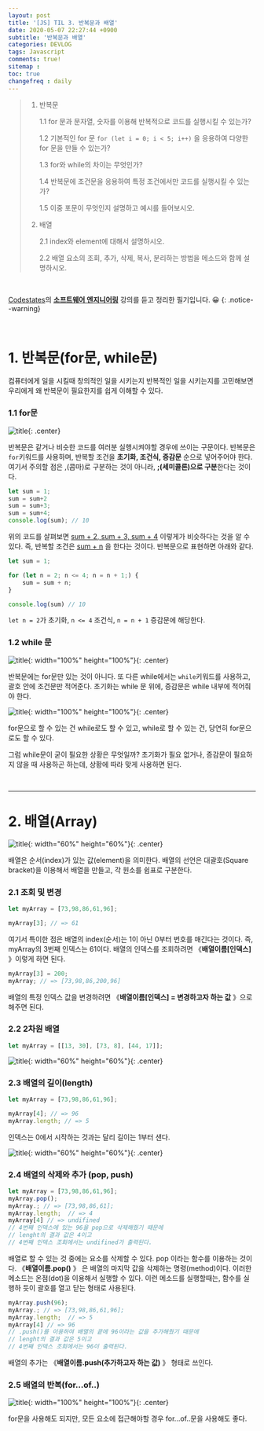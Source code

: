 ```yaml
---
layout: post
title: '[JS] TIL 3. 반복문과 배열'
date: 2020-05-07 22:27:44 +0900
subtitle: '반복문과 배열'
categories: DEVLOG
tags: Javascript
comments: true!
sitemap :
toc: true
changefreq : daily
---
```


> 1. 반복문
> 
>    1.1 for 문과 문자열, 숫자를 이용해 반복적으로 코드를 실행시킬 수 있는가?
>    
>    1.2 기본적인 for 문 `for (let i = 0; i < 5; i++)` 을 응용하여 다양한 for 문을 만들 수 있는가?
>
>    1.3 for와 while의 차이는 무엇인가?
>
>    1.4 반복문에 조건문을 응용하여 특정 조건에서만 코드를 실행시킬 수 있는 가?
>
>    1.5 이중 포문이 무엇인지 설명하고 예시를 들어보시오.
>    
>3. 배열
>
>    2.1 index와 element에 대해서 설명하시오.
>    
>    2.2 배열 요소의 조회, 추가, 삭제, 복사, 분리하는 방법을 메소드와 함께 설명하시오.

<br>

[Codestates](https://codestates.com/)의 **[소프트웨어 엔지니어링](https://codestates.com/course/software-engineering)** 강의를 듣고 정리한 필기입니다. 😀 
{: .notice--warning}

<br>

# 1. 반복문(for문, while문)

컴퓨터에게 일을 시킬때 창의적인 일을 시키는지 반복적인 일을 시키는지를 고민해보면 우리에게 왜 반복문이 필요한지를 쉽게 이해할 수 있다.

###     1.1 for문

![title](/assets/img/JS-TIL/TIL3/2020-05-07-TIL3-1.png){: .center}

반복문은 같거나 비슷한 코드를 여러분 실행시켜야할 경우에 쓰이는 구문이다. 반복문은 `for`키워드를 사용하며, 반복할 조건을 **초기화, 조건식, 증감문** 순으로 넣어주어야 한다. 여기서 주의할 점은 ,(콤마)로 구분하는 것이 아니라, **;(세미콜론)으로 구분**한다는 것이다.

```js
let sum = 1;
sum = sum+2
sum = sum+3; 
sum = sum+4;
console.log(sum); // 10
```

위의 코드를 살펴보면 <u>sum + 2, sum + 3, sum + 4</u> 이렇게가 비슷하다는 것을 알 수 있다. 즉, 반복할 조건은 <u>sum + n</u> 을 한다는 것이다. 반복문으로 표현하면 아래와 같다. 

```js
let sum = 1;

for (let n = 2; n <= 4; n = n + 1;) {
    sum = sum + n;
}

console.log(sum) // 10
```

`let n = 2`가 초기화, `n <= 4` 조건식, `n = n + 1` 증감문에 해당한다.



###     1.2 while 문

![title](/assets/img/JS-TIL/TIL3/2020-05-07-TIL3-2.png){: width="100%" height="100%"}{: .center}

반복문에는 for문만 있는 것이 아니다. 또 다른 while에서는 `while`키워드를 사용하고, 괄호 안에 조건문만 적어준다. 초기화는 while 문 위에, 증감문은 while 내부에 적어줘야 한다.

![title](/assets/img/JS-TIL/TIL3/2020-05-07-TIL3-3.png){: width="100%" height="100%"}{: .center}

for문으로 할 수 있는 건 while로도 할 수 있고, while로 할 수 있는 건, 당연히 for문으로도 할 수 있다. 

그럼 while문이 굳이 필요한 상황은 무엇일까? 초기화가 필요 없거나, 증감문이 필요하지 않을 때 사용하곤 하는데, 상황에 따라 맞게 사용하면 된다.

<br>

***

# 2. 배열(Array)

  ![title](/assets/img/JS-TIL/TIL3/2020-05-07-TIL3-4.png){: width="60%" height="60%"}{: .center}

배열은 순서(index)가 있는 값(element)을 의미한다. 배열의 선언은 대괄호(Square bracket)을 이용해서 배열을 만들고, 각 원소를 쉼표로 구분한다. 

###     2.1 조회 및 변경

```js
let myArray = [73,98,86,61,96];

myArray[3]; // => 61 
```

여기서 특이한 점은 배열의 index(순서)는 1이 아닌 0부터 번호를 매긴다는 것이다. 즉, myArray의 3번째 인덱스는 61이다. 배열의 인덱스를 조회하려면 《**배열이름[인덱스]** 》이렇게 하면 된다.

```js
myArray[3] = 200;
myArray; // => [73,98,86,200,96]
```

배열의 특정 인덱스 값을 변경하려면 《**배열이름[인덱스] = 변경하고자 하는 값** 》으로 해주면 된다.



###      2.2 2차원 배열

```js
let myArray = [[13, 30], [73, 8], [44, 17]];
```

  ![title](/assets/img/JS-TIL/TIL3/2020-05-07-TIL3-5.png){: width="60%" height="60%"}{: .center}



###      2.3 배열의 길이(length)

```js
let myArray = [73,98,86,61,96];

myArray[4]; // => 96
myArray.length; // => 5
```

인덱스는 0에서 시작하는 것과는 달리 길이는 1부터 샌다.

  ![title](/assets/img/JS-TIL/TIL3/2020-05-07-TIL3-6.png){: width="60%" height="60%"}{: .center}



###     2.4 배열의 삭제와 추가 (pop, push)

```js
let myArray = [73,98,86,61,96];
myArray.pop(); 
myArray.; // => [73,98,86,61];
myArray.length;  // => 4
myArray[4] // => undifined
// 4번째 인덱스에 있는 96을 pop으로 삭제해줬기 때문에 
// lenght의 결과 값은 4이고
// 4번째 인덱스 조회에서는 undifined가 출력된다.
```

배열로 할 수 있는 것 중에는 요소를 삭제할 수 있다. pop 이라는 함수를 이용하는 것이다. 《**배열이름.pop()** 》 은 배열의 마지막 값을 삭제하는 명령(method)이다. 이러한 메소드는 온점(dot)을 이용해서 실행할 수 있다. 이런 메소드를 실행할때는, 함수를 실행하 듯이 괄호를 열고 닫는 형태로 사용된다.

```javascript 
myArray.push(96); 
myArray.; // => [73,98,86,61,96];
myArray.length;  // => 5
myArray[4] // => 96
// .push()를 이용하여 배열의 끝에 96이라는 값을 추가해줬기 때문에 
// lenght의 결과 값은 5이고
// 4번째 인덱스 조회에서는 96이 출력된다.
```

배열의 추가는 《**배열이름.push(추가하고자 하는 값)** 》 형태로 쓰인다. 

###      2.5 배열의 반복(for...of..)

![title](/assets/img/JS-TIL/TIL3/2020-05-07-TIL3-7.png){: width="100%" height="100%"}{: .center}

for문을 사용해도 되지만, 모든 요소에 접근해야할 경우 for...of..문을 사용해도 좋다.
